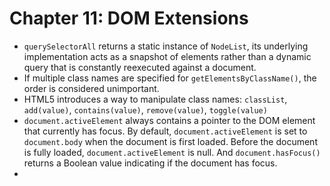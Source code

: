 # Chapter 11: DOM Extensions

* `querySelectorAll` returns a static instance of `NodeList`, its underlying implementation acts as a snapshot of elements rather than a dynamic query that is constantly reexecuted against a document.
* If multiple class names are specified for `getElementsByClassName()`, the order is considered unimportant.
* HTML5 introduces a way to manipulate class names: `classList`, `add(value)`, `contains(value)`, `remove(value)`, `toggle(value)`
* `document.activeElement` always contains a pointer to the DOM element that currently has focus. By default, `document.activeElement` is set to `document.body` when the document is first loaded. Before the document is fully loaded, `document.activeElement` is null. And `document.hasFocus()` returns a Boolean value indicating if the document has focus.
* 
